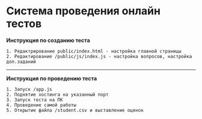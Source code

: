 # Система проведения онлайн тестов

**Инструкция по созданию теста**

`1. Редактрирование public/index.html - настройка главной страницы`<br>
`2. Редактирование /public/js/index.js - настройка вопросов, настройка доп.заданий`
<hr>

**Инструкция по проведению теста**

`1. Запуск /app.js`<br>
`2. Поднятие хостинга на указанный порт`<br>
`3. Запуск теста на ПК`<br>
`4. Проведение самой работы`<br>
`5. Открытие файла /student.csv и выставление оценок`<br>



